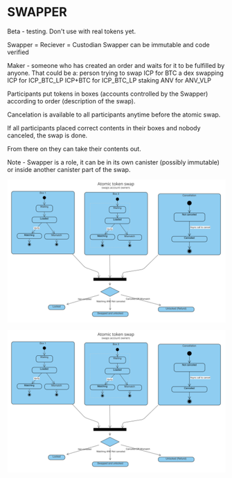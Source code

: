 # SWAPPER

Beta - testing. Don't use with real tokens yet.

Swapper = Reciever = Custodian
Swapper can be immutable and code verified

Maker - someone who has created an order and waits for it to be fulfilled by anyone. That could be a: person trying to swap ICP for BTC
a dex swapping ICP for ICP_BTC_LP
ICP+BTC for ICP_BTC_LP
staking ANV for ANV_VLP

Participants put tokens in boxes (accounts controlled by the Swapper) according to order (description of the swap).

Cancelation is available to all participants anytime before the atomic swap.

If all participants placed correct contents in their boxes and nobody canceled, the swap is done.

From there on they can take their contents out.

Note - Swapper is a role, it can be in its own canister (possibly immutable) or inside another canister part of the swap.

![Sequence Diagram Swapper](/img/smd.png?raw=true)

![State Machine Diagram Swapper](/img/smd.png?raw=true)
